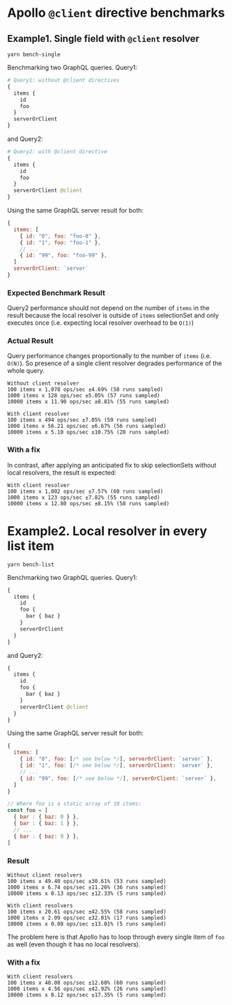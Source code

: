 # Apollo `@client` directive benchmarks

## Example1. Single field with `@client` resolver

```shell
yarn bench-single
```

Benchmarking two GraphQL queries. Query1:

```graphql
# Query1: without @client directives
{
  items {
    id
    foo
  }
  serverOrClient
}
```

and Query2:

```graphql
# Query2: with @client directive
{
  items {
    id
    foo
  }
  serverOrClient @client
}
```

Using the same GraphQL server result for both:
```js
{
  items: [
    { id: "0", foo: "foo-0" },
    { id: "1", foo: "foo-1" },
    // ...
    { id: "99", foo: "foo-99" },
  ]
  serverOrClient: `server`
}
```

### Expected Benchmark Result

Query2 performance should not depend on the number of `items` in the result because the local resolver
is outside of `items` selectionSet and only executes once (i.e. expecting local resolver overhead to be `O(1)`)

### Actual Result

Query performance changes proportionally to the number of `items` (i.e. `O(N)`).
So presence of a single client resolver degrades performance of the whole query.

```
Without client resolver
100 items x 1,078 ops/sec ±4.69% (58 runs sampled)
1000 items x 128 ops/sec ±5.05% (57 runs sampled)
10000 items x 11.90 ops/sec ±8.81% (55 runs sampled)

With client resolver
100 items x 494 ops/sec ±7.05% (59 runs sampled)
1000 items x 56.21 ops/sec ±6.67% (56 runs sampled)
10000 items x 5.10 ops/sec ±10.75% (28 runs sampled)
```

### With a fix

In contrast, after applying an anticipated fix to skip selectionSets without local resolvers, the result is
expected:

```
With client resolver
100 items x 1,002 ops/sec ±7.57% (60 runs sampled)
1000 items x 123 ops/sec ±7.82% (55 runs sampled)
10000 items x 12.80 ops/sec ±8.15% (58 runs sampled)
```

# Example2. Local resolver in every list item

```shell
yarn bench-list
```

Benchmarking two GraphQL queries. Query1:

```graphql
{
  items {
    id
    foo {
      bar { baz }
    }
    serverOrClient
  }
}
```

and Query2:

```graphql
{
  items {
    id
    foo {
      bar { baz }
    }
    serverOrClient @client
  }
}
```

Using the same GraphQL server result for both:

```js
{
  items: [
    { id: "0", foo: [/* see below */], serverOrClient: `server` },
    { id: "1", foo: [/* see below */], serverOrClient: `server` },
    // ...
    { id: "99", foo: [/* see below */], serverOrClient: `server` },
  ]
}

// Where foo is a static array of 10 items:
const foo = [
  { bar : { baz: 0 } },
  { bar : { baz: 1 } },
  // ...
  { bar : { baz: 9 } },
]
```

### Result
```
Without client resolvers
100 items x 49.40 ops/sec ±30.61% (53 runs sampled)
1000 items x 6.74 ops/sec ±11.26% (36 runs sampled)
10000 items x 0.13 ops/sec ±12.33% (5 runs sampled)

With client resolvers
100 items x 20.61 ops/sec ±42.55% (58 runs sampled)
1000 items x 2.09 ops/sec ±32.01% (17 runs sampled)
10000 items x 0.08 ops/sec ±13.01% (5 runs sampled)
```

The problem here is that Apollo has to loop through every single item of `foo` as well
(even though it has no local resolvers).

### With a fix

```
With client resolvers
100 items x 48.08 ops/sec ±12.68% (60 runs sampled)
1000 items x 4.56 ops/sec ±42.92% (26 runs sampled)
10000 items x 0.12 ops/sec ±17.35% (5 runs sampled)
```
